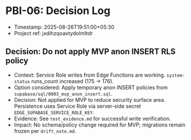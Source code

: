 # PBI-06: Decision Log

- Timestamp: 2025-08-26T19:51:00+05:30
- Project ref: jxdihzqoaxtydolmltdr

## Decision: Do not apply MVP anon INSERT RLS policy

- Context: Service Role writes from Edge Functions are working. `system-status` runs_count increased (175 → 176).
- Option considered: Apply temporary anon INSERT policies from `supabase/sql/0003_mvp_anon_insert.sql`.
- Decision: Not applied for MVP to reduce security surface area. Persistence uses Service Role via server-side secret `EDGE_SUPABASE_SERVICE_ROLE_KEY`.
- Evidence: See `test_evidence.md` for successful write verification.
- Impact: No schema/policy change required for MVP; migrations remain frozen per `drift_note.md`.

